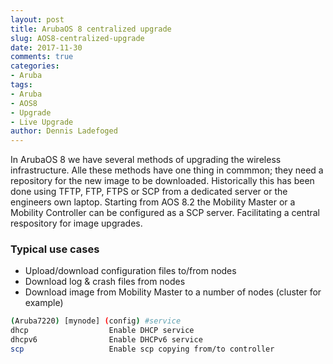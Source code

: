 ```yaml
---
layout: post
title: ArubaOS 8 centralized upgrade
slug: AOS8-centralized-upgrade
date: 2017-11-30
comments: true
categories:
- Aruba
tags:
- Aruba
- AOS8
- Upgrade
- Live Upgrade
author: Dennis Ladefoged
---
```

In ArubaOS 8 we have several methods of upgrading the wireless infrastructure. Alle these methods have one thing in commmon; they need a repository for the new image to be downloaded. Historically this has been done using TFTP, FTP, FTPS or SCP from a dedicated server or the engineers own laptop.
Starting from AOS 8.2 the Mobility Master or a Mobility Controller can be configured as a SCP server. Facilitating a central respository for image upgrades.

### Typical use cases
* Upload/download configuration files to/from nodes
* Download log & crash files from nodes
* Download image from Mobility Master to a number of nodes (cluster for example)



```sh
(Aruba7220) [mynode] (config) #service
dhcp                  Enable DHCP service
dhcpv6                Enable DHCPv6 service
scp                   Enable scp copying from/to controller
```
